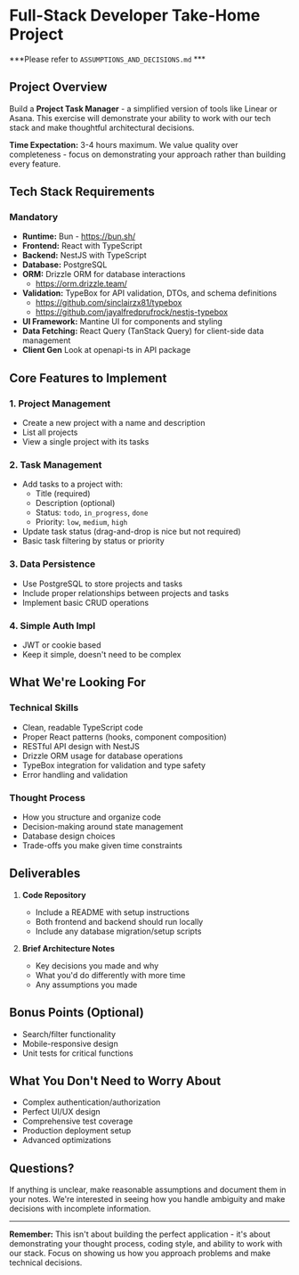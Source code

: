 # Full-Stack Developer Take-Home Project

***Please refer to `ASSUMPTIONS_AND_DECISIONS.md` ***

## Project Overview
Build a **Project Task Manager** - a simplified version of tools like Linear or Asana. This exercise will demonstrate your ability to work with our tech stack and make thoughtful architectural decisions.

**Time Expectation:** 3-4 hours maximum. We value quality over completeness - focus on demonstrating your approach rather than building every feature.

## Tech Stack Requirements

### Mandatory
- **Runtime:** Bun - https://bun.sh/
- **Frontend:** React with TypeScript
- **Backend:** NestJS with TypeScript
- **Database:** PostgreSQL
- **ORM:** Drizzle ORM for database interactions
  - https://orm.drizzle.team/
- **Validation:** TypeBox for API validation, DTOs, and schema definitions
  - https://github.com/sinclairzx81/typebox
  - https://github.com/jayalfredprufrock/nestjs-typebox
- **UI Framework:** Mantine UI for components and styling
- **Data Fetching:** React Query (TanStack Query) for client-side data management
- **Client Gen** Look at openapi-ts in API package

## Core Features to Implement

### 1. Project Management
- Create a new project with a name and description
- List all projects
- View a single project with its tasks

### 2. Task Management
- Add tasks to a project with:
   - Title (required)
   - Description (optional)
   - Status: `todo`, `in_progress`, `done`
   - Priority: `low`, `medium`, `high`
- Update task status (drag-and-drop is nice but not required)
- Basic task filtering by status or priority

### 3. Data Persistence
- Use PostgreSQL to store projects and tasks
- Include proper relationships between projects and tasks
- Implement basic CRUD operations

### 4. Simple Auth Impl
- JWT or cookie based
- Keep it simple, doesn't need to be complex

## What We're Looking For

### Technical Skills
- Clean, readable TypeScript code
- Proper React patterns (hooks, component composition)
- RESTful API design with NestJS
- Drizzle ORM usage for database operations
- TypeBox integration for validation and type safety
- Error handling and validation

### Thought Process
- How you structure and organize code
- Decision-making around state management
- Database design choices
- Trade-offs you make given time constraints

## Deliverables

1. **Code Repository**
   - Include a README with setup instructions
   - Both frontend and backend should run locally
   - Include any database migration/setup scripts

2. **Brief Architecture Notes**
   - Key decisions you made and why
   - What you'd do differently with more time
   - Any assumptions you made

## Bonus Points (Optional)
- Search/filter functionality
- Mobile-responsive design
- Unit tests for critical functions

## What You Don't Need to Worry About
- Complex authentication/authorization
- Perfect UI/UX design
- Comprehensive test coverage
- Production deployment setup
- Advanced optimizations

## Questions?
If anything is unclear, make reasonable assumptions and document them in your notes. We're interested in seeing how you handle ambiguity and make decisions with incomplete information.

---

**Remember:** This isn't about building the perfect application - it's about demonstrating your thought process, coding style, and ability to work with our stack. Focus on showing us how you approach problems and make technical decisions.